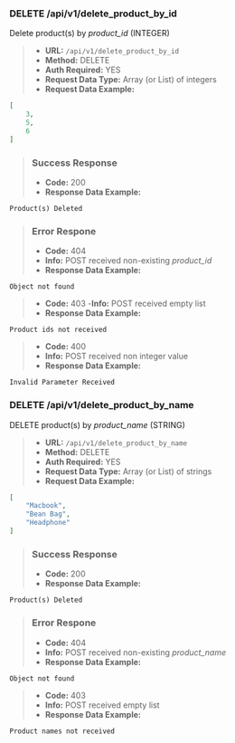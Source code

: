 ### DELETE /api/v1/delete_product_by_id  

Delete product(s) by *product_id* (INTEGER)

> - **URL:** `/api/v1/delete_product_by_id`
> - **Method:** DELETE
> - **Auth Required:** YES
> - **Request Data Type:** Array (or List) of integers
> - **Request Data Example:**
```json
[
    3,
    5,
    6
]
```
> ### Success Response
> - **Code:** 200
> - **Response Data Example:** 
```
Product(s) Deleted
```
> ### Error Respone
> - **Code:** 404
> - **Info:** POST received non-existing *product_id*
> - **Response Data Example:**
```
Object not found
```
> - **Code:** 403
>  -**Info:** POST received empty list
> - **Response Data Example:**
```
Product ids not received
```
> - **Code:** 400
> - **Info:** POST received non integer value  
> - **Response Data Example:**
```
Invalid Parameter Received
```

### DELETE /api/v1/delete_product_by_name  

DELETE product(s) by *product_name* (STRING)

> - **URL:** `/api/v1/delete_product_by_name`
>- **Method:** DELETE
> - **Auth Required:** YES
> - **Request Data Type:** Array (or List) of strings
> - **Request Data Example:**
```json
[
    "Macbook",
    "Bean Bag",
    "Headphone"
]
```
> ### Success Response
> - **Code:** 200
> - **Response Data Example:** 
```
Product(s) Deleted
```
> ### Error Respone
> - **Code:** 404
> - **Info:** POST received non-existing *product_name*
> - **Response Data Example:**
```
Object not found
```
> - **Code:** 403
> - **Info:** POST received empty list
> - **Response Data Example:**
```
Product names not received
```




